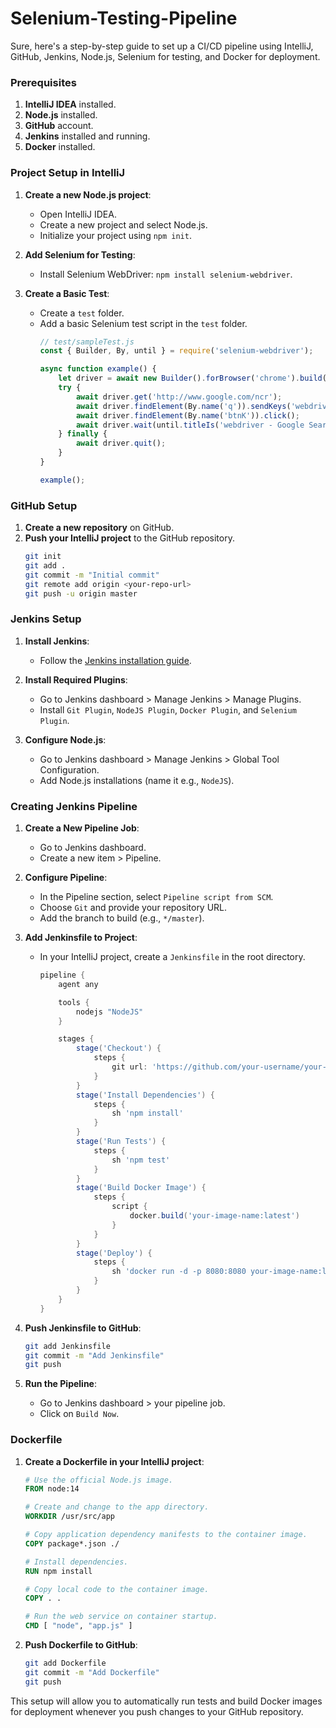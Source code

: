 # Selenium-Testing-Pipeline

Sure, here's a step-by-step guide to set up a CI/CD pipeline using IntelliJ, GitHub, Jenkins, Node.js, Selenium for testing, and Docker for deployment.

### Prerequisites

1. **IntelliJ IDEA** installed.
2. **Node.js** installed.
3. **GitHub** account.
4. **Jenkins** installed and running.
5. **Docker** installed.

### Project Setup in IntelliJ

1. **Create a new Node.js project**:
   - Open IntelliJ IDEA.
   - Create a new project and select Node.js.
   - Initialize your project using `npm init`.

2. **Add Selenium for Testing**:
   - Install Selenium WebDriver: `npm install selenium-webdriver`.

3. **Create a Basic Test**:
   - Create a `test` folder.
   - Add a basic Selenium test script in the `test` folder.
     ```javascript
     // test/sampleTest.js
     const { Builder, By, until } = require('selenium-webdriver');

     async function example() {
         let driver = await new Builder().forBrowser('chrome').build();
         try {
             await driver.get('http://www.google.com/ncr');
             await driver.findElement(By.name('q')).sendKeys('webdriver');
             await driver.findElement(By.name('btnK')).click();
             await driver.wait(until.titleIs('webdriver - Google Search'), 1000);
         } finally {
             await driver.quit();
         }
     }

     example();
     ```

### GitHub Setup

1. **Create a new repository** on GitHub.
2. **Push your IntelliJ project** to the GitHub repository.
   ```sh
   git init
   git add .
   git commit -m "Initial commit"
   git remote add origin <your-repo-url>
   git push -u origin master
   ```

### Jenkins Setup

1. **Install Jenkins**:
   - Follow the [Jenkins installation guide](https://www.jenkins.io/doc/book/installing/).

2. **Install Required Plugins**:
   - Go to Jenkins dashboard > Manage Jenkins > Manage Plugins.
   - Install `Git Plugin`, `NodeJS Plugin`, `Docker Plugin`, and `Selenium Plugin`.

3. **Configure Node.js**:
   - Go to Jenkins dashboard > Manage Jenkins > Global Tool Configuration.
   - Add Node.js installations (name it e.g., `NodeJS`).

### Creating Jenkins Pipeline

1. **Create a New Pipeline Job**:
   - Go to Jenkins dashboard.
   - Create a new item > Pipeline.

2. **Configure Pipeline**:
   - In the Pipeline section, select `Pipeline script from SCM`.
   - Choose `Git` and provide your repository URL.
   - Add the branch to build (e.g., `*/master`).

3. **Add Jenkinsfile to Project**:
   - In your IntelliJ project, create a `Jenkinsfile` in the root directory.
     ```groovy
     pipeline {
         agent any

         tools {
             nodejs "NodeJS"
         }

         stages {
             stage('Checkout') {
                 steps {
                     git url: 'https://github.com/your-username/your-repo.git', branch: 'master'
                 }
             }
             stage('Install Dependencies') {
                 steps {
                     sh 'npm install'
                 }
             }
             stage('Run Tests') {
                 steps {
                     sh 'npm test'
                 }
             }
             stage('Build Docker Image') {
                 steps {
                     script {
                         docker.build('your-image-name:latest')
                     }
                 }
             }
             stage('Deploy') {
                 steps {
                     sh 'docker run -d -p 8080:8080 your-image-name:latest'
                 }
             }
         }
     }
     ```

4. **Push Jenkinsfile to GitHub**:
   ```sh
   git add Jenkinsfile
   git commit -m "Add Jenkinsfile"
   git push
   ```

5. **Run the Pipeline**:
   - Go to Jenkins dashboard > your pipeline job.
   - Click on `Build Now`.

### Dockerfile

1. **Create a Dockerfile in your IntelliJ project**:
   ```Dockerfile
   # Use the official Node.js image.
   FROM node:14

   # Create and change to the app directory.
   WORKDIR /usr/src/app

   # Copy application dependency manifests to the container image.
   COPY package*.json ./

   # Install dependencies.
   RUN npm install

   # Copy local code to the container image.
   COPY . .

   # Run the web service on container startup.
   CMD [ "node", "app.js" ]
   ```

2. **Push Dockerfile to GitHub**:
   ```sh
   git add Dockerfile
   git commit -m "Add Dockerfile"
   git push
   ```

This setup will allow you to automatically run tests and build Docker images for deployment whenever you push changes to your GitHub repository.
